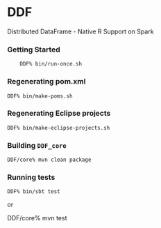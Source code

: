 DDF
===

Distributed DataFrame - Native R Support on Spark

### Getting Started

		DDF% bin/run-once.sh

### Regenerating pom.xml

    DDF% bin/make-poms.sh

### Regenerating Eclipse projects
		
    DDF% bin/make-eclipse-projects.sh

### Building `DDF_core`
		
    DDF/core% mvn clean package

### Running tests
		
    DDF% bin/sbt test

or

   DDF/core% mvn test
